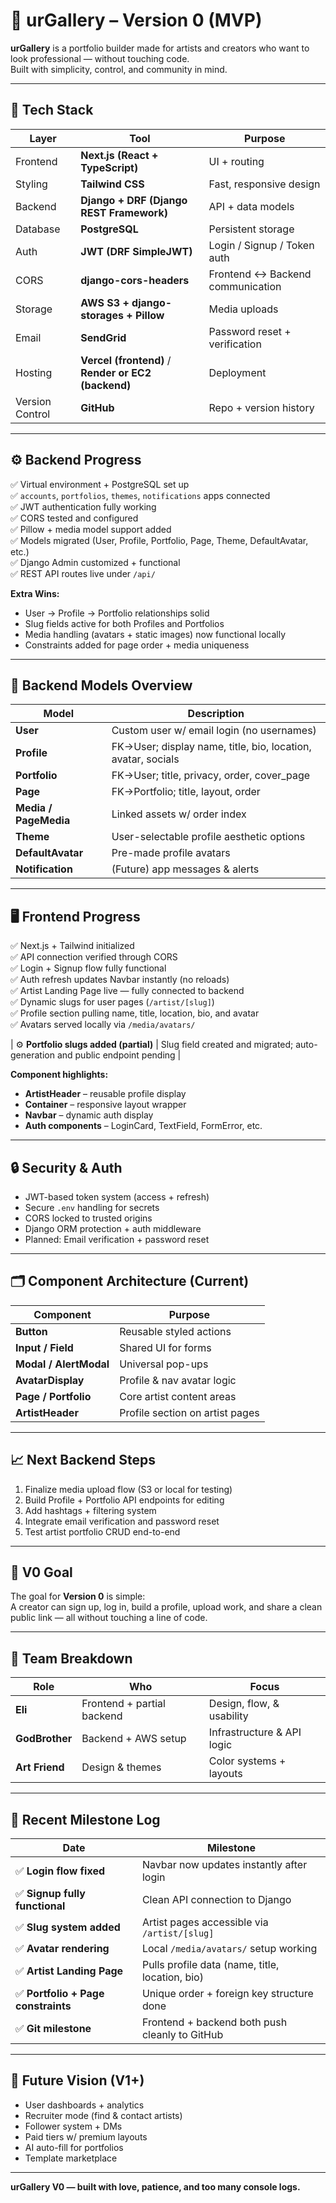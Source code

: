 # 🎨 urGallery – Version 0 (MVP)

**urGallery** is a portfolio builder made for artists and creators who want to look professional — without touching code.  
Built with simplicity, control, and community in mind.

---

## 🧩 Tech Stack

| Layer | Tool | Purpose |
|-------|------|----------|
| Frontend | **Next.js (React + TypeScript)** | UI + routing |
| Styling | **Tailwind CSS** | Fast, responsive design |
| Backend | **Django + DRF (Django REST Framework)** | API + data models |
| Database | **PostgreSQL** | Persistent storage |
| Auth | **JWT (DRF SimpleJWT)** | Login / Signup / Token auth |
| CORS | **django-cors-headers** | Frontend ↔ Backend communication |
| Storage | **AWS S3 + django-storages + Pillow** | Media uploads |
| Email | **SendGrid** | Password reset + verification |
| Hosting | **Vercel (frontend)** / **Render or EC2 (backend)** | Deployment |
| Version Control | **GitHub** | Repo + version history |

---

## ⚙️ Backend Progress

✅ Virtual environment + PostgreSQL set up  
✅ `accounts`, `portfolios`, `themes`, `notifications` apps connected  
✅ JWT authentication fully working  
✅ CORS tested and configured  
✅ Pillow + media model support added  
✅ Models migrated (User, Profile, Portfolio, Page, Theme, DefaultAvatar, etc.)  
✅ Django Admin customized + functional  
✅ REST API routes live under `/api/`  

**Extra Wins:**  
- User → Profile → Portfolio relationships solid  
- Slug fields active for both Profiles and Portfolios  
- Media handling (avatars + static images) now functional locally  
- Constraints added for page order + media uniqueness  

---

## 🧱 Backend Models Overview

| Model | Description |
|--------|--------------|
| **User** | Custom user w/ email login (no usernames) |
| **Profile** | FK→User; display name, title, bio, location, avatar, socials |
| **Portfolio** | FK→User; title, privacy, order, cover_page |
| **Page** | FK→Portfolio; title, layout, order |
| **Media / PageMedia** | Linked assets w/ order index |
| **Theme** | User-selectable profile aesthetic options |
| **DefaultAvatar** | Pre-made profile avatars |
| **Notification** | (Future) app messages & alerts |

---

## 🖥️ Frontend Progress

✅ Next.js + Tailwind initialized  
✅ API connection verified through CORS  
✅ Login + Signup flow fully functional  
✅ Auth refresh updates Navbar instantly (no reloads)  
✅ Artist Landing Page live — fully connected to backend  
✅ Dynamic slugs for user pages (`/artist/[slug]`)  
✅ Profile section pulling name, title, location, bio, and avatar  
✅ Avatars served locally via `/media/avatars/`  

| ⚙️ **Portfolio slugs added (partial)** 
| Slug field created and migrated; auto-generation and public endpoint pending |

**Component highlights:**
- **ArtistHeader** – reusable profile display  
- **Container** – responsive layout wrapper  
- **Navbar** – dynamic auth display  
- **Auth components** – LoginCard, TextField, FormError, etc.  

---

## 🔒 Security & Auth

- JWT-based token system (access + refresh)  
- Secure `.env` handling for secrets  
- CORS locked to trusted origins  
- Django ORM protection + auth middleware  
- Planned: Email verification + password reset  

---

## 🗂️ Component Architecture (Current)

| Component | Purpose |
|------------|----------|
| **Button** | Reusable styled actions |
| **Input / Field** | Shared UI for forms |
| **Modal / AlertModal** | Universal pop-ups |
| **AvatarDisplay** | Profile & nav avatar logic |
| **Page / Portfolio** | Core artist content areas |
| **ArtistHeader** | Profile section on artist pages |

---

## 📈 Next Backend Steps

1. Finalize media upload flow (S3 or local for testing)  
2. Build Profile + Portfolio API endpoints for editing  
3. Add hashtags + filtering system  
4. Integrate email verification and password reset  
5. Test artist portfolio CRUD end-to-end  

---

## 🚀 V0 Goal

The goal for **Version 0** is simple:  
A creator can sign up, log in, build a profile, upload work, and share a clean public link — all without touching a line of code.

---

## 👥 Team Breakdown

| Role | Who | Focus |
|------|-----|-------|
| **Eli** | Frontend + partial backend | Design, flow, & usability |
| **GodBrother** | Backend + AWS setup | Infrastructure & API logic |
| **Art Friend** | Design & themes | Color systems + layouts |

---

## 🌟 Recent Milestone Log

| Date | Milestone |
|------|------------|
| ✅ **Login flow fixed** | Navbar now updates instantly after login |
| ✅ **Signup fully functional** | Clean API connection to Django |
| ✅ **Slug system added** | Artist pages accessible via `/artist/[slug]` |
| ✅ **Avatar rendering** | Local `/media/avatars/` setup working |
| ✅ **Artist Landing Page** | Pulls profile data (name, title, location, bio) |
| ✅ **Portfolio + Page constraints** | Unique order + foreign key structure done |
| ✅ **Git milestone** | Frontend + backend both push cleanly to GitHub |

---

## 💬 Future Vision (V1+)

- User dashboards + analytics  
- Recruiter mode (find & contact artists)  
- Follower system + DMs  
- Paid tiers w/ premium layouts  
- AI auto-fill for portfolios  
- Template marketplace  

---

**urGallery V0 — built with love, patience, and too many console logs.**
